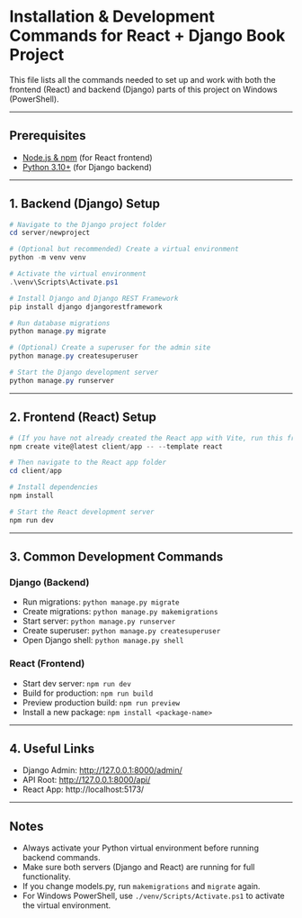 # Installation & Development Commands for React + Django Book Project

This file lists all the commands needed to set up and work with both the frontend (React) and backend (Django) parts of this project on Windows (PowerShell).

---

## Prerequisites
- [Node.js & npm](https://nodejs.org/) (for React frontend)
- [Python 3.10+](https://www.python.org/) (for Django backend)

---

## 1. Backend (Django) Setup

```powershell
# Navigate to the Django project folder
cd server/newproject

# (Optional but recommended) Create a virtual environment
python -m venv venv

# Activate the virtual environment
.\venv\Scripts\Activate.ps1

# Install Django and Django REST Framework
pip install django djangorestframework

# Run database migrations
python manage.py migrate

# (Optional) Create a superuser for the admin site
python manage.py createsuperuser

# Start the Django development server
python manage.py runserver
```

---

## 2. Frontend (React) Setup

```powershell
# (If you have not already created the React app with Vite, run this from the parent folder)
npm create vite@latest client/app -- --template react

# Then navigate to the React app folder
cd client/app

# Install dependencies
npm install

# Start the React development server
npm run dev
```

---

## 3. Common Development Commands

### Django (Backend)
- Run migrations: `python manage.py migrate`
- Create migrations: `python manage.py makemigrations`
- Start server: `python manage.py runserver`
- Create superuser: `python manage.py createsuperuser`
- Open Django shell: `python manage.py shell`

### React (Frontend)
- Start dev server: `npm run dev`
- Build for production: `npm run build`
- Preview production build: `npm run preview`
- Install a new package: `npm install <package-name>`

---

## 4. Useful Links
- Django Admin: http://127.0.0.1:8000/admin/
- API Root: http://127.0.0.1:8000/api/
- React App: http://localhost:5173/

---

## Notes
- Always activate your Python virtual environment before running backend commands.
- Make sure both servers (Django and React) are running for full functionality.
- If you change models.py, run `makemigrations` and `migrate` again.
- For Windows PowerShell, use `./venv/Scripts/Activate.ps1` to activate the virtual environment.
